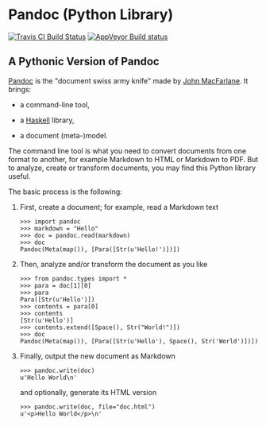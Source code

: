 
Pandoc (Python Library)
================================================================================

<!--
[![PyPi](https://img.shields.io/pypi/v/pandoc.svg)](https://pypi.python.org/pypi/pandoc)
![Python](https://img.shields.io/pypi/pyversions/pandoc.svg)
![Status](https://img.shields.io/pypi/status/pandoc.svg)
-->
[![Travis CI Build Status](https://travis-ci.org/boisgera/pandoc.svg?branch=master)](https://travis-ci.org/boisgera/pandoc)
[![AppVeyor Build status](https://ci.appveyor.com/api/projects/status/usube01hmjcl1m0t?svg=true)](https://ci.appveyor.com/project/boisgera/pandoc)


A Pythonic Version of Pandoc
--------------------------------------------------------------------------------

[Pandoc] is the "document swiss army knife" made by [John MacFarlane].
It brings:

  - a command-line tool,

  - a [Haskell] library, 

  - a document (meta-)model.

The command line tool is what you need to convert documents from one format 
to another, for example Markdown to HTML or Markdown to PDF.
But to analyze, create or transform documents, 
you may find this Python library useful.

[Pandoc]: http://pandoc.org/
[John MacFarlane]: http://johnmacfarlane.net/
[Haskell]: https://www.haskell.org/
[Python]: https://www.python.org/

The basic process is the following:

 1. First, create a document; for example, read a Markdown text

        >>> import pandoc
        >>> markdown = "Hello"
        >>> doc = pandoc.read(markdown)
        >>> doc
        Pandoc(Meta(map()), [Para([Str(u'Hello!')])])

 2. Then, analyze and/or transform the document as you like

        >>> from pandoc.types import *
        >>> para = doc[1][0]
        >>> para
        Para([Str(u'Hello')])
        >>> contents = para[0]
        >>> contents
        [Str(u'Hello')]
        >>> contents.extend([Space(), Str("World!")])
        >>> doc
        Pandoc(Meta(map()), [Para([Str(u'Hello'), Space(), Str('World')])])

 3. Finally, output the new document as Markdown

        >>> pandoc.write(doc)
        u'Hello World\n'

    and optionally, generate its HTML version

        >>> pandoc.write(doc, file="doc.html")
        u'<p>Hello World</p>\n'


